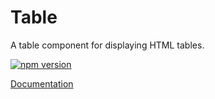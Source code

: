 # Table

A table component for displaying HTML tables.

[![npm version](https://badge.fury.io/js/%40vrembem%2Ftable.svg)](https://www.npmjs.com/package/%40vrembem%2Ftable)

[Documentation](https://vrembem.com/packages/table)
